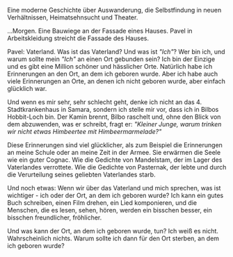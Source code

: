 <p>Eine moderne Geschichte über Auswanderung, die Selbstfindung in neuen Verhältnissen, Heimatsehnsucht und Theater.</p>
<p>...Morgen. Eine Bauwiege an der Fassade eines Hauses. Pavel in Arbeitskleidung streicht die Fassade des Hauses.</p>
<p><span class="name">Pavel:</span> Vaterland. Was ist das Vaterland? Und was ist <i>"Ich"</i>? Wer bin ich, und warum sollte mein <i>"Ich"</i> an einen Ort gebunden sein? Ich bin der Einzige und es gibt eine Million schöner und hässlicher Orte. Natürlich habe ich Erinnerungen an den Ort, an dem ich geboren wurde. Aber ich habe auch viele Erinnerungen an Orte, an denen ich nicht geboren wurde, aber einfach glücklich war.</p>
<p>Und wenn es mir sehr, sehr schlecht geht, denke ich nicht an das 4. Stadtkrankenhaus in Samara, sondern ich stelle mir vor, dass ich in Bilbos Hobbit-Loch bin. Der Kamin brennt, Bilbo raschelt und, ohne den Blick von dem abzuwenden, was er schreibt, fragt er: <i>"Kleiner Junge, warum trinken wir nicht etwas Himbeertee mit Himbeermarmelade?"</i></p>
<p>Diese Erinnerungen sind viel glücklicher, als zum Beispiel die Erinnerungen an meine Schule oder an meine Zeit in der Armee. Sie erwärmen die Seele wie ein guter Cognac. Wie die Gedichte von Mandelstam, der im Lager des Vaterlandes verrottete. Wie die Gedichte von Pasternak, der lebte und durch die Verurteilung seines geliebten Vaterlandes starb.</p>
<p>Und noch etwas: Wenn wir über das Vaterland und mich sprechen, was ist wichtiger - ich oder der Ort, an dem ich geboren wurde? Ich kann ein gutes Buch schreiben, einen Film drehen, ein Lied komponieren, und die Menschen, die es lesen, sehen, hören, werden ein bisschen besser, ein bisschen freundlicher, fröhlicher.</p>
<p>Und was kann der Ort, an dem ich geboren wurde, tun? Ich weiß es nicht. Wahrscheinlich nichts. Warum sollte ich dann für den Ort sterben, an dem ich geboren wurde?</p>
